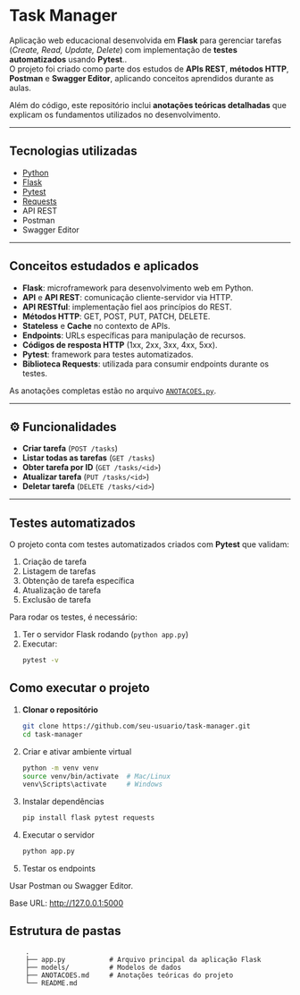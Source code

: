 # Task Manager

Aplicação web educacional desenvolvida em **Flask** para gerenciar tarefas (*Create, Read, Update, Delete*) com implementação de **testes automatizados** usando **Pytest**..  
O projeto foi criado como parte dos estudos de **APIs REST**, **métodos HTTP**, **Postman** e **Swagger Editor**, aplicando conceitos aprendidos durante as aulas.  

Além do código, este repositório inclui **anotações teóricas detalhadas** que explicam os fundamentos utilizados no desenvolvimento.

---

##  Tecnologias utilizadas
- [Python](https://www.python.org/)
- [Flask](https://flask.palletsprojects.com/)
- [Pytest](https://docs.pytest.org/)
- [Requests](https://docs.python-requests.org/)
- API REST
- Postman
- Swagger Editor

---

##  Conceitos estudados e aplicados
- **Flask**: microframework para desenvolvimento web em Python.
- **API** e **API REST**: comunicação cliente-servidor via HTTP.
- **API RESTful**: implementação fiel aos princípios do REST.
- **Métodos HTTP**: GET, POST, PUT, PATCH, DELETE.
- **Stateless** e **Cache** no contexto de APIs.
- **Endpoints**: URLs específicas para manipulação de recursos.
- **Códigos de resposta HTTP** (1xx, 2xx, 3xx, 4xx, 5xx).
- **Pytest**: framework para testes automatizados.
- **Biblioteca Requests**: utilizada para consumir endpoints durante os testes.

As anotações completas estão no arquivo [`ANOTACOES.py`](./ANOTACOES.py).

---

## ⚙️ Funcionalidades
- **Criar tarefa** (`POST /tasks`)
- **Listar todas as tarefas** (`GET /tasks`)
- **Obter tarefa por ID** (`GET /tasks/<id>`)
- **Atualizar tarefa** (`PUT /tasks/<id>`)
- **Deletar tarefa** (`DELETE /tasks/<id>`)

---

##  Testes automatizados
O projeto conta com testes automatizados criados com **Pytest** que validam:
1. Criação de tarefa
2. Listagem de tarefas
3. Obtenção de tarefa específica
4. Atualização de tarefa
5. Exclusão de tarefa

Para rodar os testes, é necessário:
1. Ter o servidor Flask rodando (`python app.py`)
2. Executar:
   ```bash
   pytest -v
    ```
##  Como executar o projeto

1. **Clonar o repositório**
   ```bash
   git clone https://github.com/seu-usuario/task-manager.git
   cd task-manager
    ```
2. Criar e ativar ambiente virtual

    ```bash
    python -m venv venv
    source venv/bin/activate  # Mac/Linux
    venv\Scripts\activate     # Windows
    ```
3. Instalar dependências

    ```bash
    pip install flask pytest requests
    ```
4. Executar o servidor
    ```bash
    python app.py
    ```

5. Testar os endpoints

Usar Postman ou Swagger Editor.

Base URL: http://127.0.0.1:5000

## Estrutura de pastas
        .
        ├── app.py           # Arquivo principal da aplicação Flask
        ├── models/          # Modelos de dados
        ├── ANOTACOES.md     # Anotações teóricas do projeto
        └── README.md

